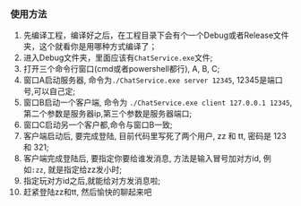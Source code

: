 ﻿
### 使用方法 

1. 先编译工程，编译好之后，在工程目录下会有个一个Debug或者Release文件夹，这个就看你是用哪种方式编译了；
2. 进入Debug文件夹，里面应该有`ChatService.exe`文件;
3. 打开三个命令行窗口(cmd或者powershell都行), A, B, C;
4. 窗口A启动服务器, 命令为`./ChatService.exe server 12345`,  12345是端口号,可以自己定;
5. 窗口B启动一个客户端, 命令为 `./ChatService.exe client 127.0.0.1 12345`, 第二个参数是服务器ip,第三个参数是服务器端口;
6. 窗口C启动另一个客户都,命令与窗口B一致;
7. 客户端启动后, 要完成登陆, 目前代码里写死了两个用户, zz 和 tt, 密码是 123 和 321;
8. 客户端完成登陆后, 要指定你要给谁发消息, 方法是输入冒号加对方id, 例如`:zz`, 就是指定给zz发小时;
9. 指定玩对方id之后,就能给对方发消息啦;
10. 赶紧登陆zz和tt, 然后愉快的聊起来吧

